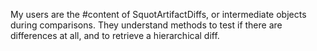 My users are the #content of SquotArtifactDiffs, or intermediate objects during comparisons.
They understand methods to test if there are differences at all, and to retrieve a hierarchical diff.